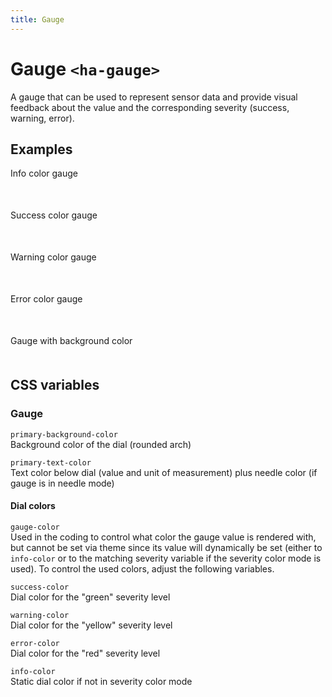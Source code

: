 ```yaml
---
title: Gauge
---
```


<style>
  ha-gauge {
    display: block;
    width: 200px;
    margin-top: 15px;
    margin-bottom: 50px;
  }
</style>

# Gauge `<ha-gauge>`

A gauge that can be used to represent sensor data and provide visual feedback about the value and the corresponding severity (success, warning, error).

## Examples

Info color gauge
<ha-gauge value="75" style="--gauge-color: var(--info-color)"></ha-gauge>

Success color gauge
<ha-gauge value="25" style="--gauge-color: var(--success-color)" label="°C"></ha-gauge>

Warning color gauge
<ha-gauge value="50" style="--gauge-color: var(--warning-color)" label="°C"></ha-gauge>

Error color gauge
<ha-gauge value="75" style="--gauge-color: var(--error-color)" label="°C"></ha-gauge>

Gauge with background color
<ha-gauge value="75" style="--gauge-color: var(--info-color); --primary-background-color: lightgray"></ha-gauge>


## CSS variables

### Gauge

`primary-background-color`  
Background color of the dial (rounded arch)

`primary-text-color`  
Text color below dial (value and unit of measurement) plus needle color (if gauge is in needle mode)

#### Dial colors

`gauge-color`  
Used in the coding to control what color the gauge value is rendered with, but cannot be set via theme since its value will dynamically be set (either to `info-color` or to the matching severity variable if the severity color mode is used). To control the used colors, adjust the following variables.

`success-color`  
Dial color for the "green" severity level

`warning-color`  
Dial color for the "yellow" severity level

`error-color`  
Dial color for the "red" severity level

`info-color`  
Static dial color if not in severity color mode
